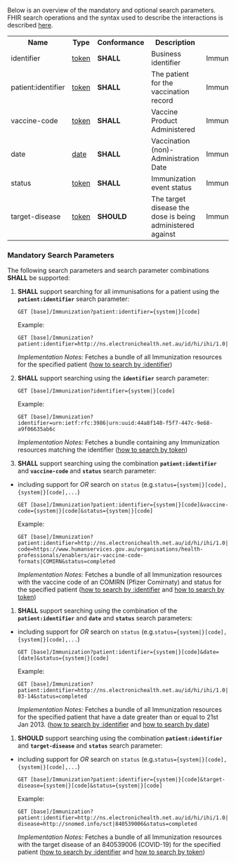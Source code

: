 Below is an overview of the mandatory and optional search parameters. FHIR search operations and the syntax used to describe the interactions is described <a href="http://hl7.org/fhir/R4/search.html">here</a>.

<table class="list" width="100%">
<tbody>
  <tr>
    <th>Name</th>
    <th>Type</th>
    <th>Conformance</th>
    <th>Description</th>
    <th>Path</th>
  </tr>
  <tr>
        <td>identifier</td>
        <td><a href="http://hl7.org/fhir/search.html#token">token</a></td>
        <td><b>SHALL</b></td>
        <td>Business identifier</td>
        <td>Immunization.identifier</td>
  </tr>
  <tr>
        <td>patient:identifier</td>
        <td><a href="https://build.fhir.org/search.html#token">token</a></td>
        <td><b>SHALL</b></td>
        <td>The patient for the vaccination record</td>
        <td>Immunization.subject.identifier</td>
  </tr>
  <tr>
        <td>vaccine-code</td>
        <td><a href="http://hl7.org/fhir/search.html#token">token</a></td>
        <td><b>SHALL</b></td>
        <td>Vaccine Product Administered</td>
        <td>Immunization.vaccineCode</td>
  </tr>
  <tr>
        <td>date</td>
        <td><a href="http://hl7.org/fhir/search.html#date">date</a></td>
        <td><b>SHALL</b></td>
        <td>Vaccination (non)-Administration Date</td>
        <td>Immunization.occurrence</td>
  </tr>
  <tr>
        <td>status</td>
        <td><a href="https://build.fhir.org/search.html#token">token</a></td>        
        <td><b>SHALL</b></td>
        <td>Immunization event status</td>
        <td>Immunization.status</td>
  </tr>
  <tr>
        <td>target-disease</td>
        <td><a href="https://build.fhir.org/search.html#token">token</a></td>        
        <td><b>SHOULD</b></td>
        <td>The target disease the dose is being administered against</td>
        <td>Immunization.protocolApplied.targetDisease</td>
  </tr>
 </tbody>
</table>


### Mandatory Search Parameters

The following search parameters and search parameter combinations **SHALL** be supported:

1. **SHALL** support searching for all immunisations for a patient using the **`patient:identifier`** search parameter:

    `GET [base]/Immunization?patient:identifier={system|}[code]`

    Example:
    ~~~
    GET [base]/Immunization?patient:identifier=http://ns.electronichealth.net.au/id/hi/ihi/1.0|8003608000228437
    ~~~
    *Implementation Notes:* Fetches a bundle of all Immunization resources for the specified patient ([how to search by :identifier](http://hl7.org/fhir/R4/search.html#reference))


1. **SHALL** support searching using the **`identifier`** search parameter:

     `GET [base]/Immunization?identifier={system|}[code]`

    Example:
    ~~~
    GET [base]/Immunization?identifier=urn:ietf:rfc:3986|urn:uuid:44a8f148-f5f7-447c-9e68-a9f06635ab6c
    ~~~
     *Implementation Notes:* Fetches a bundle containing any Immunization resources matching the identifier ([how to search by token](http://hl7.org/fhir/search.html#token))


1. **SHALL** support searching using the combination **`patient:identifier`** and **`vaccine-code`** and **`status`** search parameter:
- including support for *OR* search on `status` (e.g.`status={system|}[code],{system|}[code],...`)

    `GET [base]/Immunization?patient:identifier={system|}[code]&vaccine-code={system|}[code]&status={system|}[code]`

    Example:
    ~~~
    GET [base]/Immunization?patient:identifier=http://ns.electronichealth.net.au/id/hi/ihi/1.0|8003608000228437&vaccine-code=https://www.humanservices.gov.au/organisations/health-professionals/enablers/air-vaccine-code-formats|COMIRN&status=completed
    ~~~
    *Implementation Notes:* Fetches a bundle of all Immunization resources with the vaccine code of an COMIRN (Pfizer Comirnaty) and status for the specified patient ([how to search by :identifier](http://hl7.org/fhir/R4/search.html#reference) and [how to search by token](http://hl7.org/fhir/search.html#token))


1. **SHALL** support searching using the combination of the **`patient:identifier`** and **`date`** and **`status`** search parameters:
- including support for *OR* search on `status` (e.g.`status={system|}[code],{system|}[code],...`)

    `GET [base]/Immunization?patient:identifier={system|}[code]&date=[date]&status={system|}[code]`

    Example:
    ~~~
    GET [base]/Immunization?patient:identifier=http://ns.electronichealth.net.au/id/hi/ihi/1.0|8003608000228437&date=ge2013-03-14&status=completed
    ~~~
    *Implementation Notes:* Fetches a bundle of all Immunization resources for the specified patient that have a date greater than or equal to 21st Jan 2013. ([how to search by :identifier](http://hl7.org/fhir/R4/search.html#reference) and [how to search by date](http://hl7.org/fhir/R4/search.html#date))
    
    
1. **SHOULD** support searching using the combination **`patient:identifier`** and **`target-disease`** and **`status`** search parameter:
- including support for *OR* search on `status` (e.g.`status={system|}[code],{system|}[code],...`)

    `GET [base]/Immunization?patient:identifier={system|}[code]&target-disease={system|}[code]&status={system|}[code]`

    Example:
    ~~~
    GET [base]/Immunization?patient:identifier=http://ns.electronichealth.net.au/id/hi/ihi/1.0|8003608000228437&target-disease=http://snomed.info/sct|840539006&status=completed
    ~~~
    *Implementation Notes:* Fetches a bundle of all Immunization resources with the target disease of an 840539006 (COVID-19) for the specified patient ([how to search by :identifier](http://hl7.org/fhir/R4/search.html#reference) and [how to search by token](http://hl7.org/fhir/search.html#token))